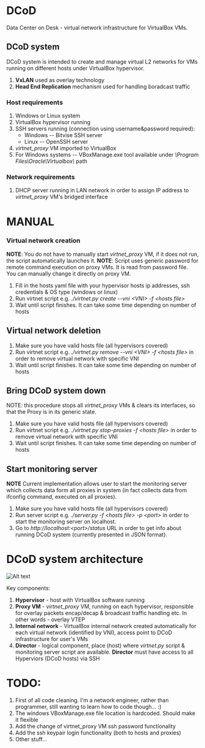 # DCoD
Data Center on Desk - virtual network infrastructure for VirtualBox VMs.

## DCoD system

DCoD system is intended to create and manage virtual L2 networks for VMs running on different hosts under VirtualBox hypervisor.

1. **VxLAN** used as overlay technology
2. **Head End Replication** mechanism used for handling boradcast traffic

### Host requirements

1. Windows or Linux system
3. VirtualBox hypervisor running
2. SSH servers running (connection using username&password required): 
   - Windows -- Bitvise SSH server
   - Linux -- OpenSSH server
4. *virtnet_proxy* VM imported to VirtualBox
5. For Windows systems -- VBoxManage.exe tool available under *\Program Files\Oracle\Virtualbox\\* path

### Network requirements

1. DHCP server running in LAN network in order to assign IP address to *virtnet_proxy* VM's bridged interface

# MANUAL

### Virtual network creation

**NOTE**: You do not have to manually start *virtnet_proxy* VM, if it does not run, the script automatically launches it.
**NOTE**: Script uses generic password for remote command execution on proxy VMs. It is read from password file. You can manually change it directly on proxy VM. 

1. Fill in the hosts yaml file with your hypervisor hosts ip addresses, ssh credentials & OS type (windows or linux)
2. Run virtnet script e.g. *./virtnet.py create --vni \<VNI\> -f \<hosts file\>*
3. Wait until script finishes. It can take some time depending on number of hosts

## Virtual network deletion

1. Make sure you have valid hosts file (all hypervisors covered)
2. Run virtnet script e.g. *./virtnet.py remove --vni \<VNI\> -f \<hosts file\>* in order to remove virtual network with specific VNI
3. Wait until script finishes. It can take some time depending on number of hosts

## Bring DCoD system down

NOTE: this procedure stops all *virtnet_proxy* VMs & clears its interfaces, so that the Proxy is in its generic state.

1. Make sure you have valid hosts file (all hypervisors covered)
2. Run virtnet script e.g. *./virtnet.py stop-proxies -f \<hosts file\>* in order to remove virtual network with specific VNI
3. Wait until script finishes. It can take some time depending on number of hosts

## Start monitoring server

**NOTE** Current implementation allows user to start the monitoring server which collects data form all proxies in system (in fact collects data from ifconfig command, executed on all proxies).

1. Make sure you have valid hosts file (all hypervisors covered)
2. Run server script e.g. *./server.py -f \<hosts file\> -p \<port\>* in order to start the monitoring server on localhost.
3. Go to *http://localhost:<port\>\/status* URL in order to get info about running DCoD system (currently presented in JSON format).


# DCoD system architecture

![Alt text](https://github.com/wojtaszevsky/DCoD/blob/main/dcod-architecutre.png?raw=true)


Key components:

1. **Hypervisor** - host with VirtualBox software running
2. **Proxy VM** - *virtnet_proxy* VM, running on each hypervisor, responsible for overlay packets encap/decap & broadcast traffic handling etc. In other words - overlay VTEP
3. **Internal network** - VirtualBox internal network created automatically for each virtual network (identified by VNI), access point to DCoD infrastructure for user's VMs
4. **Director** - logical component, place (host) where *virtnet.py* script & monitoring server script are available. **Director** must have access to all Hyperviors (DCoD hosts) via SSH

# TODO:

1. First of all code cleaning. I'm a network engineer, rather than programmer, still wanting to learn how to code though... :)
2. The windows VBoxManage.exe file location is hardcoded. Should make it flexible
3. Add the change of virtnet_proxy VM ssh password functionality
4. Add the ssh keypair login functionality (both to  hosts and proxies)
5. Other stuff...

